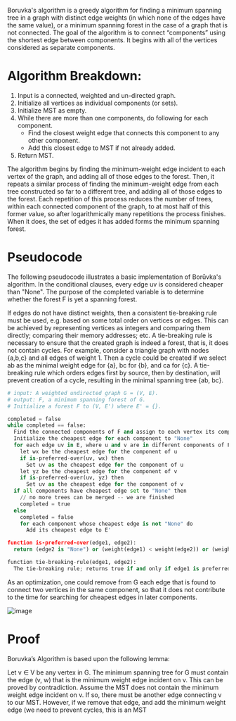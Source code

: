 Boruvka's algorithm is a greedy algorithm for finding a minimum spanning tree in a graph with distinct edge weights (in which none of the edges have the same value), or a minimum spanning forest in the case of a graph that is not connected.
The goal of the algorithm is to connect “components” using the shortest edge between components. It begins with all of the vertices considered as separate components.

# Algorithm Breakdown:

1. Input is a connected, weighted and un-directed graph.
2. Initialize all vertices as individual components (or sets).
3. Initialize MST as empty.
4. While there are more than one components, do following for each component.
      -  Find the closest weight edge that connects this component to any other component.
      -  Add this closest edge to MST if not already added.  
5. Return MST.

The algorithm begins by finding the minimum-weight edge incident to each vertex of the graph, and adding all of those edges to the forest. Then, it repeats a similar process of finding the minimum-weight edge from each tree constructed so far to a different tree, and adding all of those edges to the forest. Each repetition of this process reduces the number of trees, within each connected component of the graph, to at most half of this former value, so after logarithmically many repetitions the process finishes. When it does, the set of edges it has added forms the minimum spanning forest. 

# Pseudocode

The following pseudocode illustrates a basic implementation of Borůvka's algorithm. In the conditional clauses, every edge uv is considered cheaper than "None". The purpose of the completed variable is to determine whether the forest F is yet a spanning forest.

If edges do not have distinct weights, then a consistent tie-breaking rule must be used, e.g. based on some total order on vertices or edges. This can be achieved by representing vertices as integers and comparing them directly; comparing their memory addresses; etc. A tie-breaking rule is necessary to ensure that the created graph is indeed a forest, that is, it does not contain cycles. For example, consider a triangle graph with nodes {a,b,c} and all edges of weight 1. Then a cycle could be created if we select ab as the minimal weight edge for {a}, bc for {b}, and ca for {c}. A tie-breaking rule which orders edges first by source, then by destination, will prevent creation of a cycle, resulting in the minimal spanning tree {ab, bc}.

```py
# input: A weighted undirected graph G = (V, E).
# output: F, a minimum spanning forest of G.
# Initialize a forest F to (V, E') where E' = {}.

completed = false
while completed == false:
  Find the connected components of F and assign to each vertex its component
  Initialize the cheapest edge for each component to "None"
  for each edge uv in E, where u and v are in different components of F:
    let wx be the cheapest edge for the component of u
    if is-preferred-over(uv, wx) then
      Set uv as the cheapest edge for the component of u
    let yz be the cheapest edge for the component of v
    if is-preferred-over(uv, yz) then
      Set uv as the cheapest edge for the component of v
  if all components have cheapest edge set to "None" then
    // no more trees can be merged -- we are finished
    completed = true
  else
    completed = false
    for each component whose cheapest edge is not "None" do
      Add its cheapest edge to E'

function is-preferred-over(edge1, edge2):
  return (edge2 is "None") or (weight(edge1) < weight(edge2)) or (weight(edge1) = weight(edge2) and tie-breaking-rule(edge1, edge2))

function tie-breaking-rule(edge1, edge2):
  The tie-breaking rule; returns true if and only if edge1 is preferred over edge2 in the case of a tie.
```

As an optimization, one could remove from G each edge that is found to connect two vertices in the same component, so that it does not contribute to the time for searching for cheapest edges in later components.

![image](https://github.com/Gnome67/COSC-guides/assets/102388813/ec0a1c26-87fc-4923-9936-3bcf304e4209)

# Proof

Boruvka’s Algorithm is based upon the following lemma:

Let v ∈ V be any vertex in G. The minimum spanning tree for G must contain the edge (v, w) that is the minimum weight edge incident on v.
This can be proved by contradiction. Assume the MST does not contain the minimum weight edge incident on v. If so, there must be another edge connecting v to our MST. However, if we remove that edge, and add the minimum weight edge (we need to prevent cycles, this is an MST
